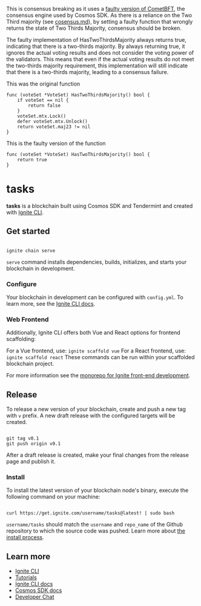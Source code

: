 This is consensus breaking as it uses a [faulty version of CometBFT](https://github.com/wr1159/faulty-cometbft/), the consensus engine used by Cosmos SDK. As there is a reliance on the Two Third majority (see [cosensus.md](https://github.com/cometbft/cometbft/blob/main/spec/consensus/consensus.md)), by setting a faulty function that wrongly returns the state of Two Thirds Majority, consensus should be broken.

The faulty implementation of HasTwoThirdsMajority always returns true, indicating that there is a two-thirds majority.
By always returning true, it ignores the actual voting results and does not consider the voting power of the validators.
This means that even if the actual voting results do not meet the two-thirds majority requirement,
this implementation will still indicate that there is a two-thirds majority, leading to a consensus failure.

This was the original function

```
func (voteSet *VoteSet) HasTwoThirdsMajority() bool {
	if voteSet == nil {
		return false
	}
	voteSet.mtx.Lock()
	defer voteSet.mtx.Unlock()
	return voteSet.maj23 != nil
}
```

This is the faulty version of the function

```
func (voteSet *VoteSet) HasTwoThirdsMajority() bool {
	return true
}
```

# tasks

**tasks** is a blockchain built using Cosmos SDK and Tendermint and created with [Ignite CLI](https://ignite.com/cli).

## Get started

```

ignite chain serve

```

`serve` command installs dependencies, builds, initializes, and starts your blockchain in development.

### Configure

Your blockchain in development can be configured with `config.yml`. To learn more, see the [Ignite CLI docs](https://docs.ignite.com).

### Web Frontend

Additionally, Ignite CLI offers both Vue and React options for frontend scaffolding:

For a Vue frontend, use: `ignite scaffold vue`
For a React frontend, use: `ignite scaffold react`
These commands can be run within your scaffolded blockchain project.

For more information see the [monorepo for Ignite front-end development](https://github.com/ignite/web).

## Release

To release a new version of your blockchain, create and push a new tag with `v` prefix. A new draft release with the configured targets will be created.

```

git tag v0.1
git push origin v0.1

```

After a draft release is created, make your final changes from the release page and publish it.

### Install

To install the latest version of your blockchain node's binary, execute the following command on your machine:

```

curl https://get.ignite.com/username/tasks@latest! | sudo bash

```

`username/tasks` should match the `username` and `repo_name` of the Github repository to which the source code was pushed. Learn more about [the install process](https://github.com/allinbits/starport-installer).

## Learn more

- [Ignite CLI](https://ignite.com/cli)
- [Tutorials](https://docs.ignite.com/guide)
- [Ignite CLI docs](https://docs.ignite.com)
- [Cosmos SDK docs](https://docs.cosmos.network)
- [Developer Chat](https://discord.gg/ignite)

```

```
